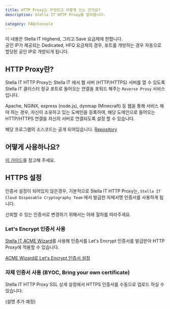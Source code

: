 ```yaml
---
title: HTTP Proxy는 무엇이고 어떻게 쓰는 건가요?
description: Stella IT HTTP Proxy를 알아봅니다.

category: FAQ/Console
---
```



<alert type="warning">
이 내용은 Stella IT Highend, 그리고 Save 요금제에 한합니다.<br>
공인 IP가 제공되는 Dedicated, HFQ 요금제의 경우, 포트를 개방하는 경우 자동으로 할당된 공인 IP로 개방되게 됩니다.
</alert>

## HTTP Proxy란?
Stella IT HTTP Proxy는 Stella IT 에서 웹 서버 (HTTP/HTTPS) 서버를 열 수 있도록 Stella IT 클러스터 정규 포트로 들어오는 연결을 포워드 해주는 `Reverse Proxy` 서비스 입니다.  
  
Apache, NGINX, express (node.js), dynmap (Minecraft) 등 웹을 통해 서비스 해야 하는 경우, 자신이 소유하고 있는 도메인을 등록하여, 해당 도메인으로 들어오는 HTTP/HTTPS 연결을 자신의 서버로 연결되도록 설정 할 수 있습니다.  

해당 프로그램의 소스코드는 공개 되어있습니다. [Repository](https://github.com/Stella-IT/http-cluster-proxy)

## 어떻게 사용하나요?
[이 가이드](/tutorials/web/using-http-proxy)를 참고해 주세요.

## HTTPS 설정
인증서 설정이 되어있지 않은경우, 기본적으로 Stella IT HTTP Proxy는, `Stella IT Cloud Disposable Cryptography Team` 에서 발급한 자체서명 인증서를 사용하게 됩니다.  
  
신뢰할 수 있는 인증서로 변경하기 위해서는 아래 절차를 따라주세요.

### Let's Encrypt 인증서 사용
[Stella IT ACME Wizard](https://github.com/Stella-IT/acme-wizard)를 사용해 인증서를 Let's Encrypt 인증서를 발급받아 HTTP Proxy에 적용할 수 있습니다.  
  
[ACME Wizard로 Let's Encrypt 인증서 설정](/faq/console/setup-letsencrypt-with-acme-wizard)

### 자체 인증서 사용 (BYOC, Bring your own certificate)
Stella IT HTTP Proxy SSL 상세 설정에서 HTTPS 인증서를 수동으로 업로드 하실 수 있습니다.  

(설명 추가 예정)


